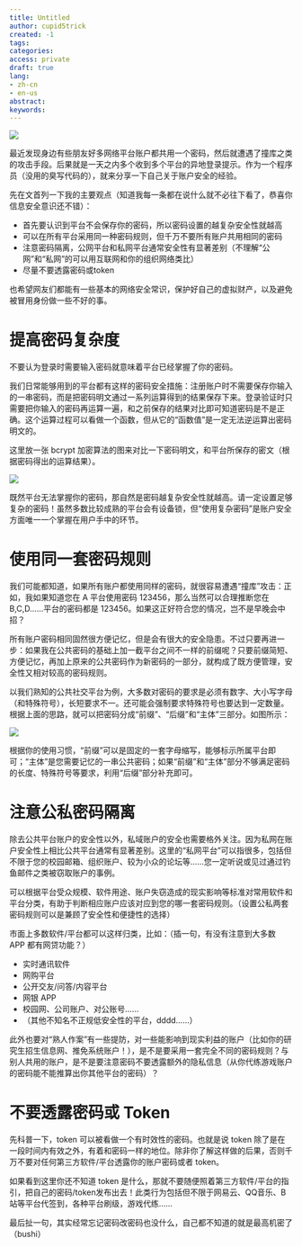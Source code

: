 ```yaml
---
title: Untitled
author: cupid5trick
created: -1
tags: 
categories: 
access: private
draft: true
lang:
- zh-cn
- en-us
abstract:
keywords:
---
```


![](image-20230609152059945.png)

最近发现身边有些朋友好多网络平台账户都共用一个密码，然后就遭遇了撞库之类的攻击手段。后果就是一天之内多个收到多个平台的异地登录提示。作为一个程序员（没用的臭写代码的），就来分享一下自己关于账户安全的经验。

先在文首列一下我的主要观点（知道我每一条都在说什么就不必往下看了，恭喜你信息安全意识还不错）：

- 首先要认识到平台不会保存你的密码，所以密码设置的越复杂安全性就越高
- 可以在所有平台采用同一种密码规则，但千万不要所有账户共用相同的密码
- 注意密码隔离，公网平台和私网平台通常安全性有显著差别（不理解“公网”和“私网”的可以用互联网和你的组织网络类比）
- 尽量不要透露密码或token

也希望网友们都能有一些基本的网络安全常识，保护好自己的虚拟财产，以及避免被冒用身份做一些不好的事。

# 提高密码复杂度

不要认为登录时需要输入密码就意味着平台已经掌握了你的密码。

我们日常能够用到的平台都有这样的密码安全措施：注册账户时不需要保存你输入的一串密码，而是把密码明文通过一系列运算得到的结果保存下来。登录验证时只需要把你输入的密码再运算一遍，和之前保存的结果对比即可知道密码是不是正确。这个运算过程可以看做一个函数，但从它的“函数值”是一定无法逆运算出密码明文的。

这里放一张 bcrypt 加密算法的图来对比一下密码明文，和平台所保存的密文（根据密码得出的运算结果）。

![](image-20230609003644073.png)

既然平台无法掌握你的密码，那自然是密码越复杂安全性就越高。请一定设置足够复杂的密码！虽然多数比较成熟的平台会有设备锁，但“使用复杂密码”是账户安全方面唯一一个掌握在用户手中的环节。

# 使用同一套密码规则

我们可能都知道，如果所有账户都使用同样的密码，就很容易遭遇“撞库”攻击：正如，我如果知道您在 A 平台使用密码 123456，那么当然可以合理推断您在 B,C,D……平台的密码都是 123456。如果这正好符合您的情况，岂不是早晚会中招？

所有账户密码相同固然很方便记忆，但是会有很大的安全隐患。不过只要再进一步：如果我在公共密码的基础上加一截平台之间不一样的前缀呢？只要前缀简短、方便记忆，再加上原来的公共密码作为新密码的一部分，就构成了既方便管理，安全性又相对较高的密码规则。

以我们熟知的公共社交平台为例，大多数对密码的要求是必须有数字、大小写字母（和特殊符号），长短要求不一。还可能会强制要求特殊符号也要达到一定数量。根据上面的思路，就可以把密码分成“前缀”、“后缀”和“主体”三部分。如图所示：

![](image-20230609003152243.png)

根据你的使用习惯，“前缀”可以是固定的一套字母缩写，能够标示所属平台即可；“主体”是您需要记忆的一串公共密码；如果“前缀”和“主体”部分不够满足密码的长度、特殊符号等要求，利用“后缀”部分补充即可。

# 注意公私密码隔离

除去公共平台账户的安全性以外，私域账户的安全也需要格外关注。因为私网在账户安全性上相比公共平台通常有显著差别。这里的“私网平台”可以指很多，包括但不限于您的校园邮箱、组织账户、较为小众的论坛等……您一定听说或见过通过钓鱼邮件之类被窃取账户的事例。

可以根据平台受众规模、软件用途、账户失窃造成的现实影响等标准对常用软件和平台分类，有助于判断相应账户应该对应到您的哪一套密码规则。（设置公私两套密码规则可以是兼顾了安全性和便捷性的选择）

市面上多数软件/平台都可以这样归类，比如：（插一句，有没有注意到大多数 APP 都有网贷功能？）

- 实时通讯软件
- 网购平台
- 公开交友/问答/内容平台
- 网银 APP
- 校园网、公司账户、对公账号……
- （其他不知名不正规低安全性的平台，dddd……）

此外也要对“熟人作案”有一些提防，对一些能影响到现实利益的账户（比如你的研究生招生信息网、推免系统账户！），是不是要采用一套完全不同的密码规则？与别人共用的账户，是不是要注意密码不要透露额外的隐私信息（从你代练游戏账户的密码能不能推算出你其他平台的密码）？

# 不要透露密码或 Token

先科普一下，token 可以被看做一个有时效性的密码。也就是说 token 除了是在一段时间内有效之外，有着和密码一样的地位。除非你了解这样做的后果，否则千万不要对任何第三方软件/平台透露你的账户密码或者 token。

如果看到这里你还不知道 token 是什么，那就不要随便照着第三方软件/平台的指引，把自己的密码/token发布出去！此类行为包括但不限于网易云、QQ音乐、B站等平台代签到，各种平台刷级，游戏代练……

最后扯一句，其实经常忘记密码改密码也没什么，自己都不知道的就是最高机密了（bushi）
